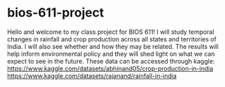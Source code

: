 # bios-611-project
Hello and welcome to my class project for BIOS 611!
I will study temporal changes in rainfall and crop production across all states and territories of India. I will also see whether and how they may be related. The results will help inform environmental policy and they will shed light on what we can expect to see in the future.
These data can be accessed through kaggle:
  https://www.kaggle.com/datasets/abhinand05/crop-production-in-india
  https://www.kaggle.com/datasets/rajanand/rainfall-in-india
